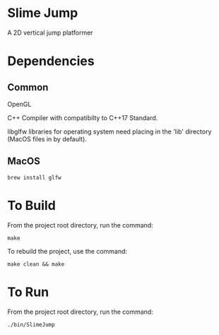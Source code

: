  # Slime Jump

 A 2D vertical jump platformer

 # Dependencies

 ## Common

   OpenGL

   C++ Compiler with compatibilty to C++17 Standard.
   
   libglfw libraries for operating system need placing in the 'lib' directory (MacOS files in by default).

 ## MacOS

   `brew install glfw`

 # To Build

 From the project root directory, run the command:

   `make`

 To rebuild the project, use the command:

   `make clean && make`

 # To Run

 From the project root directory, run the command:

   `./bin/SlimeJump`